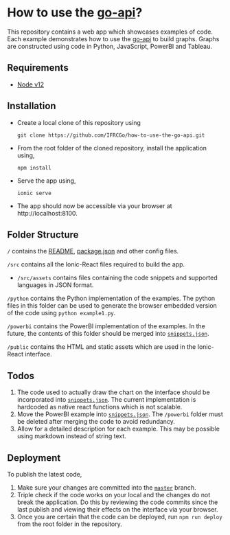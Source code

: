 # How to use the [go-api](https://github.com/IFRCGo/go-api)?

This repository contains a web app which showcases examples of code. Each
example demonstrates how to use the [go-api](https://github.com/IFRCGo/go-api)
to build graphs. Graphs are constructed using code in Python, JavaScript,
PowerBI and Tableau.

## Requirements

-   [Node v12](https://nodejs.org/en/download/)

## Installation

-   Create a local clone of this repository using

    `git clone https://github.com/IFRCGo/how-to-use-the-go-api.git`

-   From the root folder of the cloned repository, install the application
    using,

    `npm install`

-   Serve the app using,

    `ionic serve`

-   The app should now be accessible via your browser at http://localhost:8100.

## Folder Structure

`/` contains the [README](./README.md), [package.json](./package.json) and other
config files.

`/src` contains all the Ionic-React files required to build the app.

-   `/src/assets` contains files containing the code snippets and supported
    languages in JSON format.

`/python` contains the Python implementation of the examples. The python files
in this folder can be used to generate the browser embedded version of the code
using `python example1.py`.

`/powerbi` contains the PowerBI implementation of the examples. In the future,
the contents of this folder should be merged into
[`snippets.json`](/src/assets/snippets.json).

`/public` contains the HTML and static assets which are used in the Ionic-React
interface.

## Todos

1. The code used to actually draw the chart on the interface should be
   incorporated into [`snippets.json`](/src/assets/snippets.json). The current
   implementation is hardcoded as native react functions which is not scalable.
2. Move the PowerBI example into [`snippets.json`](/src/assets/snippets.json).
   The `/powerbi` folder must be deleted after merging the code to avoid
   redundancy.
3. Allow for a detailed description for each example. This may be possible using
   markdown instead of string text.

## Deployment

To publish the latest code,

1. Make sure your changes are committed into the [`master`](/tree/master)
   branch.
2. Triple check if the code works on your local and the changes do not break the
   application. Do this by reviewing the code commits since the last publish and
   viewing their effects on the interface via your browser.
3. Once you are certain that the code can be deployed, run `npm run deploy` from
   the root folder in the repository.
